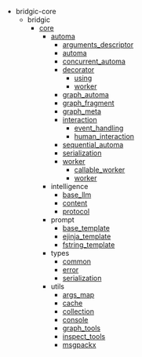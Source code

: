 * bridgic-core
    * bridgic
        * [core](bridgic-core/bridgic/core/index.md)
            * [automa](bridgic-core/bridgic/core/automa/index.md)
                * [arguments_descriptor](bridgic-core/bridgic/core/automa/arguments_descriptor.md)
                * [automa](bridgic-core/bridgic/core/automa/automa.md)
                * [concurrent_automa](bridgic-core/bridgic/core/automa/concurrent_automa.md)
                * [decorator](bridgic-core/bridgic/core/automa/decorator/index.md)
                    * [using](bridgic-core/bridgic/core/automa/decorator/using.md)
                    * [worker](bridgic-core/bridgic/core/automa/decorator/worker.md)
                * [graph_automa](bridgic-core/bridgic/core/automa/graph_automa.md)
                * [graph_fragment](bridgic-core/bridgic/core/automa/graph_fragment.md)
                * [graph_meta](bridgic-core/bridgic/core/automa/graph_meta.md)
                * [interaction](bridgic-core/bridgic/core/automa/interaction/index.md)
                    * [event_handling](bridgic-core/bridgic/core/automa/interaction/event_handling.md)
                    * [human_interaction](bridgic-core/bridgic/core/automa/interaction/human_interaction.md)
                * [sequential_automa](bridgic-core/bridgic/core/automa/sequential_automa.md)
                * [serialization](bridgic-core/bridgic/core/automa/serialization.md)
                * [worker](bridgic-core/bridgic/core/automa/worker/index.md)
                    * [callable_worker](bridgic-core/bridgic/core/automa/worker/callable_worker.md)
                    * [worker](bridgic-core/bridgic/core/automa/worker/worker.md)
            * intelligence
                * [base_llm](bridgic-core/bridgic/core/intelligence/base_llm.md)
                * [content](bridgic-core/bridgic/core/intelligence/content.md)
                * [protocol](bridgic-core/bridgic/core/intelligence/protocol.md)
            * prompt
                * [base_template](bridgic-core/bridgic/core/prompt/base_template.md)
                * [ejinja_template](bridgic-core/bridgic/core/prompt/ejinja_template.md)
                * [fstring_template](bridgic-core/bridgic/core/prompt/fstring_template.md)
            * types
                * [common](bridgic-core/bridgic/core/types/common.md)
                * [error](bridgic-core/bridgic/core/types/error.md)
                * [serialization](bridgic-core/bridgic/core/types/serialization.md)
            * utils
                * [args_map](bridgic-core/bridgic/core/utils/args_map.md)
                * [cache](bridgic-core/bridgic/core/utils/cache.md)
                * [collection](bridgic-core/bridgic/core/utils/collection.md)
                * [console](bridgic-core/bridgic/core/utils/console.md)
                * [graph_tools](bridgic-core/bridgic/core/utils/graph_tools.md)
                * [inspect_tools](bridgic-core/bridgic/core/utils/inspect_tools.md)
                * [msgpackx](bridgic-core/bridgic/core/utils/msgpackx.md)
